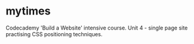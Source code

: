 # mytimes

Codecademy 'Build a Website' intensive course. Unit 4 - single page site practising CSS positioning techniques.
